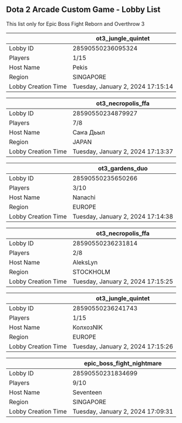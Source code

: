 ## Dota 2 Arcade Custom Game - Lobby List

This list only for Epic Boss Fight Reborn and Overthrow 3

|  | ot3_jungle_quintet |
| ------ | ------ |
| Lobby ID | 28590550236095324 |
| Players | 1/15 |
| Host Name | Pekis |
| Region | SINGAPORE |
| Lobby Creation Time | Tuesday, January 2, 2024 17:15:14 |


|  | ot3_necropolis_ffa |
| ------ | ------ |
| Lobby ID | 28590550234879927 |
| Players | 7/8 |
| Host Name | Caҥа Дьыл |
| Region | JAPAN |
| Lobby Creation Time | Tuesday, January 2, 2024 17:13:37 |


|  | ot3_gardens_duo |
| ------ | ------ |
| Lobby ID | 28590550235650266 |
| Players | 3/10 |
| Host Name | Nanachi |
| Region | EUROPE |
| Lobby Creation Time | Tuesday, January 2, 2024 17:14:38 |


|  | ot3_necropolis_ffa |
| ------ | ------ |
| Lobby ID | 28590550236231814 |
| Players | 2/8 |
| Host Name | AleksLyn |
| Region | STOCKHOLM |
| Lobby Creation Time | Tuesday, January 2, 2024 17:15:25 |


|  | ot3_jungle_quintet |
| ------ | ------ |
| Lobby ID | 28590550236241743 |
| Players | 1/15 |
| Host Name | КолхозNIK |
| Region | EUROPE |
| Lobby Creation Time | Tuesday, January 2, 2024 17:15:26 |


|  | epic_boss_fight_nightmare |
| ------ | ------ |
| Lobby ID | 28590550231834699 |
| Players | 9/10 |
| Host Name | Seventeen |
| Region | SINGAPORE |
| Lobby Creation Time | Tuesday, January 2, 2024 17:09:31 |


